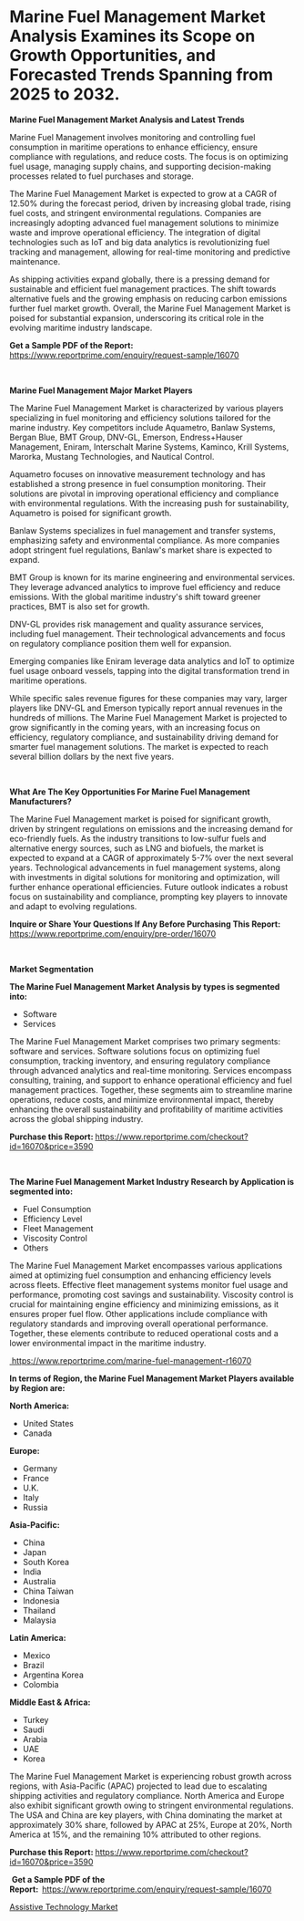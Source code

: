 <p><h1>Marine Fuel Management Market Analysis Examines its Scope on Growth Opportunities, and Forecasted Trends Spanning from 2025 to 2032.</h1></p><p><strong>Marine Fuel Management Market Analysis and Latest Trends</strong></p>
<p><p>Marine Fuel Management involves monitoring and controlling fuel consumption in maritime operations to enhance efficiency, ensure compliance with regulations, and reduce costs. The focus is on optimizing fuel usage, managing supply chains, and supporting decision-making processes related to fuel purchases and storage. </p><p>The Marine Fuel Management Market is expected to grow at a CAGR of 12.50% during the forecast period, driven by increasing global trade, rising fuel costs, and stringent environmental regulations. Companies are increasingly adopting advanced fuel management solutions to minimize waste and improve operational efficiency. The integration of digital technologies such as IoT and big data analytics is revolutionizing fuel tracking and management, allowing for real-time monitoring and predictive maintenance. </p><p>As shipping activities expand globally, there is a pressing demand for sustainable and efficient fuel management practices. The shift towards alternative fuels and the growing emphasis on reducing carbon emissions further fuel market growth. Overall, the Marine Fuel Management Market is poised for substantial expansion, underscoring its critical role in the evolving maritime industry landscape.</p></p>
<p><strong>Get a Sample PDF of the Report:&nbsp;</strong> <a href="https://www.reportprime.com/enquiry/request-sample/16070?utm_campaign=2295&utm_medium=2&utm_source=Github&utm_content=ia&utm_term=20032025&utm_id=marine-fuel-management">https://www.reportprime.com/enquiry/request-sample/16070</a></p>
<p>&nbsp;</p>
<p><strong>Marine Fuel Management Major Market Players</strong></p>
<p><p>The Marine Fuel Management Market is characterized by various players specializing in fuel monitoring and efficiency solutions tailored for the marine industry. Key competitors include Aquametro, Banlaw Systems, Bergan Blue, BMT Group, DNV-GL, Emerson, Endress+Hauser Management, Eniram, Interschalt Marine Systems, Kaminco, Krill Systems, Marorka, Mustang Technologies, and Nautical Control.</p><p>Aquametro focuses on innovative measurement technology and has established a strong presence in fuel consumption monitoring. Their solutions are pivotal in improving operational efficiency and compliance with environmental regulations. With the increasing push for sustainability, Aquametro is poised for significant growth.</p><p>Banlaw Systems specializes in fuel management and transfer systems, emphasizing safety and environmental compliance. As more companies adopt stringent fuel regulations, Banlaw's market share is expected to expand.</p><p>BMT Group is known for its marine engineering and environmental services. They leverage advanced analytics to improve fuel efficiency and reduce emissions. With the global maritime industry's shift toward greener practices, BMT is also set for growth.</p><p>DNV-GL provides risk management and quality assurance services, including fuel management. Their technological advancements and focus on regulatory compliance position them well for expansion.</p><p>Emerging companies like Eniram leverage data analytics and IoT to optimize fuel usage onboard vessels, tapping into the digital transformation trend in maritime operations.</p><p>While specific sales revenue figures for these companies may vary, larger players like DNV-GL and Emerson typically report annual revenues in the hundreds of millions. The Marine Fuel Management Market is projected to grow significantly in the coming years, with an increasing focus on efficiency, regulatory compliance, and sustainability driving demand for smarter fuel management solutions. The market is expected to reach several billion dollars by the next five years.</p></p>
<p>&nbsp;</p>
<p><strong>What Are The Key Opportunities For Marine Fuel Management Manufacturers?</strong></p>
<p><p>The Marine Fuel Management market is poised for significant growth, driven by stringent regulations on emissions and the increasing demand for eco-friendly fuels. As the industry transitions to low-sulfur fuels and alternative energy sources, such as LNG and biofuels, the market is expected to expand at a CAGR of approximately 5-7% over the next several years. Technological advancements in fuel management systems, along with investments in digital solutions for monitoring and optimization, will further enhance operational efficiencies. Future outlook indicates a robust focus on sustainability and compliance, prompting key players to innovate and adapt to evolving regulations.</p></p>
<p><strong>Inquire or Share Your Questions If Any Before Purchasing This Report:</strong> <a href="https://www.reportprime.com/enquiry/pre-order/16070?utm_campaign=2295&utm_medium=2&utm_source=Github&utm_content=ia&utm_term=20032025&utm_id=marine-fuel-management">https://www.reportprime.com/enquiry/pre-order/16070</a></p>
<p>&nbsp;</p>
<p><strong>Market Segmentation</strong></p>
<p><strong>The Marine Fuel Management Market Analysis by types is segmented into:</strong></p>
<p><ul><li>Software</li><li>Services</li></ul></p>
<p><p>The Marine Fuel Management Market comprises two primary segments: software and services. Software solutions focus on optimizing fuel consumption, tracking inventory, and ensuring regulatory compliance through advanced analytics and real-time monitoring. Services encompass consulting, training, and support to enhance operational efficiency and fuel management practices. Together, these segments aim to streamline marine operations, reduce costs, and minimize environmental impact, thereby enhancing the overall sustainability and profitability of maritime activities across the global shipping industry.</p></p>
<p><strong>Purchase this Report:&nbsp;</strong><a href="https://www.reportprime.com/checkout?id=16070&price=3590&utm_campaign=2295&utm_medium=2&utm_source=Github&utm_content=ia&utm_term=20032025&utm_id=marine-fuel-management">https://www.reportprime.com/checkout?id=16070&price=3590</a></p>
<p>&nbsp;</p>
<p><strong>The Marine Fuel Management Market Industry Research by Application is segmented into:</strong></p>
<p><ul><li>Fuel Consumption</li><li>Efficiency Level</li><li>Fleet Management</li><li>Viscosity Control</li><li>Others</li></ul></p>
<p><p>The Marine Fuel Management Market encompasses various applications aimed at optimizing fuel consumption and enhancing efficiency levels across fleets. Effective fleet management systems monitor fuel usage and performance, promoting cost savings and sustainability. Viscosity control is crucial for maintaining engine efficiency and minimizing emissions, as it ensures proper fuel flow. Other applications include compliance with regulatory standards and improving overall operational performance. Together, these elements contribute to reduced operational costs and a lower environmental impact in the maritime industry.</p></p>
<p><a href="https://www.reportprime.com/marine-fuel-management-r16070?utm_campaign=2295&utm_medium=2&utm_source=Github&utm_content=ia&utm_term=20032025&utm_id=marine-fuel-management">&nbsp;https://www.reportprime.com/marine-fuel-management-r16070</a></p>
<p><strong>In terms of Region, the Marine Fuel Management Market Players available by Region are:</strong></p>
<p>
    <p> <strong> North America: </strong>
        <ul>
            <li>United States</li>
            <li>Canada</li>
        </ul>
        </p> 
    <p> <strong> Europe: </strong>
        <ul>
            <li>Germany</li>
            <li>France</li>
            <li>U.K.</li>
            <li>Italy</li>
            <li>Russia</li>
        </ul>
        </p> 
    <p> <strong> Asia-Pacific: </strong>
        <ul>
            <li>China</li>
            <li>Japan</li>
            <li>South Korea</li>
            <li>India</li>
            <li>Australia</li>
            <li>China Taiwan</li>
            <li>Indonesia</li>
            <li>Thailand</li>
            <li>Malaysia</li>
        </ul>
        </p> 
    <p> <strong> Latin America: </strong>
        <ul>
            <li>Mexico</li>
            <li>Brazil</li>
            <li>Argentina Korea</li>
            <li>Colombia</li>
        </ul>
        </p> 
    <p> <strong> Middle East & Africa: </strong>
        <ul>
            <li>Turkey</li>
            <li>Saudi</li>
            <li>Arabia</li>
            <li>UAE</li>
            <li>Korea</li>
        </ul>
    </p>
    </p>
<p><p>The Marine Fuel Management Market is experiencing robust growth across regions, with Asia-Pacific (APAC) projected to lead due to escalating shipping activities and regulatory compliance. North America and Europe also exhibit significant growth owing to stringent environmental regulations. The USA and China are key players, with China dominating the market at approximately 30% share, followed by APAC at 25%, Europe at 20%, North America at 15%, and the remaining 10% attributed to other regions.</p></p>
<p><strong>Purchase this Report: </strong><a href="https://www.reportprime.com/checkout?id=16070&price=3590&utm_campaign=2295&utm_medium=2&utm_source=Github&utm_content=ia&utm_term=20032025&utm_id=marine-fuel-management">https://www.reportprime.com/checkout?id=16070&price=3590</a></p>
<p>&nbsp;<strong>Get a Sample PDF of the Report:&nbsp;&nbsp;</strong><a href="https://www.reportprime.com/enquiry/request-sample/16070?utm_campaign=2295&utm_medium=2&utm_source=Github&utm_content=ia&utm_term=20032025&utm_id=marine-fuel-management">https://www.reportprime.com/enquiry/request-sample/16070</a></p>
<p><strong></strong></p>
<p><p><a href="https://github.com/mateyappiazo/Market-Research-Report-List-1/blob/main/assistive-technology-market.md?utm_campaign=2295&utm_medium=2&utm_source=Github&utm_content=ia&utm_term=20032025&utm_id=marine-fuel-management">Assistive Technology Market</a></p></p>
